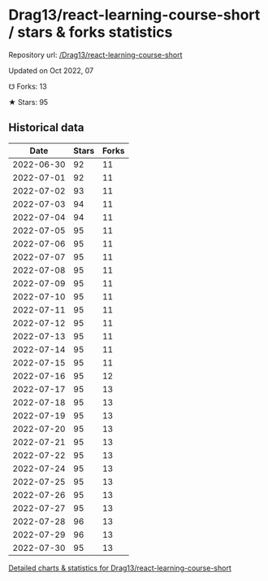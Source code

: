 # Drag13/react-learning-course-short / stars & forks statistics

Repository url: [/Drag13/react-learning-course-short](https://github.com/Drag13/react-learning-course-short)

Updated on Oct 2022, 07

☋ Forks: 13

★ Stars: 95

## Historical data
| Date | Stars | Forks |
|------|-------|-------|
| 2022-06-30 | 92 | 11 | 
| 2022-07-01 | 92 | 11 | 
| 2022-07-02 | 93 | 11 | 
| 2022-07-03 | 94 | 11 | 
| 2022-07-04 | 94 | 11 | 
| 2022-07-05 | 95 | 11 | 
| 2022-07-06 | 95 | 11 | 
| 2022-07-07 | 95 | 11 | 
| 2022-07-08 | 95 | 11 | 
| 2022-07-09 | 95 | 11 | 
| 2022-07-10 | 95 | 11 | 
| 2022-07-11 | 95 | 11 | 
| 2022-07-12 | 95 | 11 | 
| 2022-07-13 | 95 | 11 | 
| 2022-07-14 | 95 | 11 | 
| 2022-07-15 | 95 | 11 | 
| 2022-07-16 | 95 | 12 | 
| 2022-07-17 | 95 | 13 | 
| 2022-07-18 | 95 | 13 | 
| 2022-07-19 | 95 | 13 | 
| 2022-07-20 | 95 | 13 | 
| 2022-07-21 | 95 | 13 | 
| 2022-07-22 | 95 | 13 | 
| 2022-07-24 | 95 | 13 | 
| 2022-07-25 | 95 | 13 | 
| 2022-07-26 | 95 | 13 | 
| 2022-07-27 | 95 | 13 | 
| 2022-07-28 | 96 | 13 | 
| 2022-07-29 | 96 | 13 | 
| 2022-07-30 | 95 | 13 | 


[Detailed charts & statistics for Drag13/react-learning-course-short](https://reviewgithub.com/rep/Drag13/react-learning-course-short)
